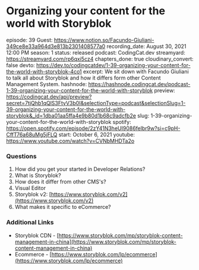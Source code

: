 # Organizing your content for the world with Storyblok

episode: 39
Guest: https://www.notion.so/Facundo-Giuliani-349ce8e33a964d3e813b2301408577a0
recording_date: August 30, 2021 12:00 PM
season: 1
status: released
podcast: CodingCat.dev
streamyard: https://streamyard.com/rp6qxi5cz4
chapters_done: true
cloudinary_convert: false
devto: https://dev.to/codingcatdev/1-39-organizing-your-content-for-the-world-with-storyblok-4co1
excerpt: We sit down with Facundo Giuliani to talk all about Storyblok and how it differs form other Content Management System.
hashnode: https://hashnode.codingcat.dev/podcast-1-39-organizing-your-content-for-the-world-with-storyblok
preview: https://codingcat.dev/api/preview?secret=7tjQhb1qQlS3FtyV3b0I&selectionType=podcast&selectionSlug=1-39-organizing-your-content-for-the-world-with-storyblok&_id=1dba01aa5ffa4e9b80d1b68c9adcfb2e
slug: 1-39-organizing-your-content-for-the-world-with-storyblok
spotify: https://open.spotify.com/episode/2zY41N3heUI9086felbr9w?si=c9pH-CffT76a68uMg5jFLQ
start: October 6, 2021
youtube: https://www.youtube.com/watch?v=CVNbMHDTa2o

### Questions

1. How did you get your started in Developer Relations?
2. What is Storyblok?
3. How does it differ from other CMS's?
4. Visual Editor
5. Storyblok v2: [https://www.storyblok.com/v2](https://www.storyblok.com/v2)
6. What makes it specific to eCommerce?

### Additional Links

- Storyblok CDN - [https://www.storyblok.com/mp/storyblok-content-management-in-china](https://www.storyblok.com/mp/storyblok-content-management-in-china)
- Ecommerce - [https://www.storyblok.com/lp/ecommerce](https://www.storyblok.com/lp/ecommerce)